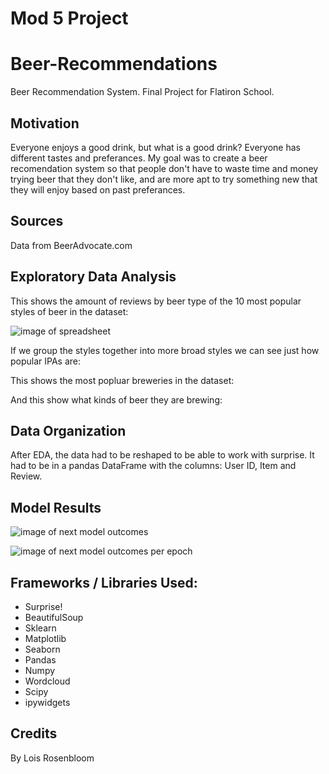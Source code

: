 # Mod 5 Project

# Beer-Recommendations
Beer Recommendation System. Final Project for Flatiron School.

## Motivation
Everyone enjoys a good drink, but what is a good drink? Everyone has different tastes and preferances. My goal was to create a beer recomendation system so that people don't have to waste time and money trying beer that they don't like, and are more apt to try something new that they will enjoy based on past preferances.  

## Sources
Data from BeerAdvocate.com 

## Exploratory Data Analysis 
This shows the amount of reviews by beer type of the 10 most popular styles of beer in the dataset: 

![image of spreadsheet](/readme/OxfordPetData.png)

If we group the styles together into more broad styles we can see just how popular IPAs are:

This shows the most popluar breweries in the dataset:

And this show what kinds of beer they are brewing:

## Data Organization 
After EDA, the data had to be reshaped to be able to work with surprise.  It had to be in a pandas DataFrame with the columns: User ID, Item and Review.

## Model Results

![image of next model outcomes](/readme/imagenet2_testcm.png)

![image of next model outcomes per epoch](/readme/validation.png)

## Frameworks / Libraries Used:
- Surprise! 
- BeautifulSoup
- Sklearn
- Matplotlib
- Seaborn
- Pandas
- Numpy
- Wordcloud
- Scipy 
- ipywidgets

## Credits
By Lois Rosenbloom 
